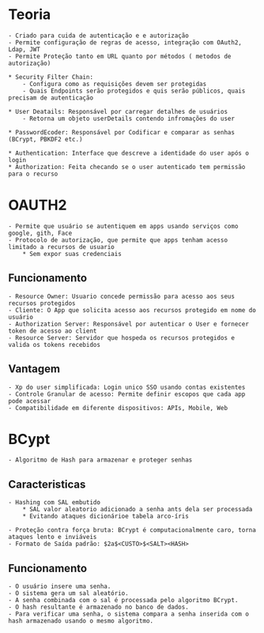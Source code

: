 # Teoria
    - Criado para cuida de autenticação e e autorização
    - Permite configuração de regras de acesso, integração com OAuth2, Ldap, JWT
    - Permite Proteção tanto em URL quanto por métodos ( metodos de autorização)

    * Security Filter Chain:
        - Configura como as requisições devem ser protegidas
        - Quais Endpoints serão protegidos e quis serão públicos, quais precisam de autenticação

    * User Deatails: Responsável por carregar detalhes de usuários 
        - Retorna um objeto userDetails contendo infromações do user

    * PasswordEcoder: Responsável por Codificar e comparar as senhas (BCrypt, PBKDF2 etc.)

    * Authentication: Interface que descreve a identidade do user após o login 
    * Authorization: Feita checando se o user autenticado tem permissão para o recurso
# OAUTH2
    - Permite que usuário se autentiquem em apps usando serviços como google, gith, Face
    - Protocolo de autorização, que permite que apps tenham acesso limitado a recursos de usuario
        * Sem expor suas credenciais 
## Funcionamento
    - Resource Owner: Usuario concede permissão para acesso aos seus recursos protegidos
    - Cliente: O App que solicita acesso aos recursos protegido em nome do usuário
    - Authorization Server: Responsável por autenticar o User e fornecer token de acesso ao client
    - Resource Server: Servidor que hospeda os recursos protegidos e valida os tokens recebidos
## Vantagem
    - Xp do user simplificada: Login unico SSO usando contas existentes
    - Controle Granular de acesso: Permite definir escopos que cada app pode acessar
    - Compatibilidade em diferente dispositivos: APIs, Mobile, Web
# BCypt
    - Algoritmo de Hash para armazenar e proteger senhas
## Caracteristicas
    - Hashing com SAL embutido
        * SAL valor aleatorio adicionado a senha ants dela ser processada
        * Evitando ataques dicionárioe tabela arco-íris

    - Proteção contra força bruta: BCrypt é computacionalmente caro, torna ataques lento e inviáveis
    - Formato de Saída padrão: $2a$<CUSTO>$<SALT><HASH>
## Funcionamento
    - O usuário insere uma senha.
    - O sistema gera um sal aleatório.
    - A senha combinada com o sal é processada pelo algoritmo BCrypt.
    - O hash resultante é armazenado no banco de dados.
    - Para verificar uma senha, o sistema compara a senha inserida com o hash armazenado usando o mesmo algoritmo.